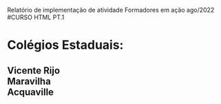 Relatório de implementação de atividade
Formadores em ação ago/2022
#CURSO HTML PT.1
<h1>Colégios Estaduais:</h1>
<h2>Vicente Rijo <br>
Maravilha<br>
Acquaville</h2>
